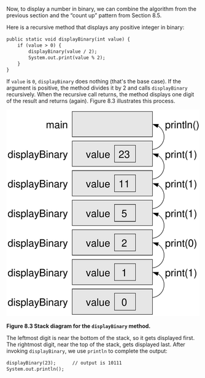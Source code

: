 Now, to display a number in binary, we can combine the algorithm from the previous section and the “count up” pattern from Section 8.5.

Here is a recursive method that displays any positive integer in binary:

```code
public static void displayBinary(int value) {
    if (value > 0) {
        displayBinary(value / 2);
        System.out.print(value % 2);
    }
}
```

If `value` is `0`, `displayBinary` does nothing (that's the base case). If the argument is positive, the method divides it by 2 and calls `displayBinary` recursively. When the recursive call returns, the method displays one digit of the result and returns (again). Figure 8.3 illustrates this process.


![Figure 8.3 Stack diagram for the `displayBinary` method.](figs/stack4.jpg)

**Figure 8.3 Stack diagram for the `displayBinary` method.**

The leftmost digit is near the bottom of the stack, so it gets displayed first. The rightmost digit, near the top of the stack, gets displayed last. After invoking `displayBinary`, we use `println` to complete the output:

```code
displayBinary(23);      // output is 10111
System.out.println();
```